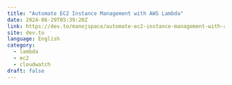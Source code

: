 ```yaml
---
title: "Automate EC2 Instance Management with AWS Lambda"
date: 2024-06-29T05:39:20Z
link: https://dev.to/manojspace/automate-ec2-instance-management-with-aws-lambda-ono?utm_medium=RSS&utm_source=news.12bit.vn
site: dev.to
language: English
category:
  - lambda
  - ec2
  - cloudwatch
draft: false
---
```


